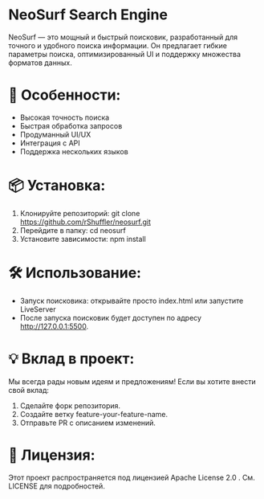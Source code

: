 # NeoSurf Search Engine

NeoSurf — это мощный и быстрый поисковик, разработанный для точного и удобного поиска информации. Он предлагает гибкие параметры поиска, оптимизированный UI и поддержку множества форматов данных.

# 🚀 Особенности:
- Высокая точность поиска
- Быстрая обработка запросов
- Продуманный UI/UX
- Интеграция с API
- Поддержка нескольких языков

# 📦 Установка:
1. Клонируйте репозиторий: git clone https://github.com/rShuffler/neosurf.git
2. Перейдите в папку: cd neosurf
3. Установите зависимости: npm install

# 🛠 Использование:
- Запуск поисковика: открывайте просто index.html или запустите LiveServer 
- После запуска поисковик будет доступен по адресу http://127.0.0.1:5500.

# 💡 Вклад в проект:
Мы всегда рады новым идеям и предложениям! Если вы хотите внести свой вклад:
1. Сделайте форк репозитория.
2. Создайте ветку feature-your-feature-name.
3. Отправьте PR с описанием изменений.

# 📝 Лицензия:
Этот проект распространяется под лицензией Apache License 2.0 . См. LICENSE для подробностей.
